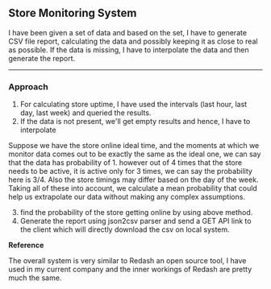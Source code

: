 ## Store Monitoring System

I have been given a set of data and based on the set, I have to generate CSV file report, calculating the data and possibly keeping it as close to real as possible.
If the data is missing, I have to interpolate the data and then generate the report.
___

### Approach

1. For calculating store uptime, I have used the intervals (last hour, last day, last week) and queried the results.
2. If the data is not present, we'll get empty results and hence, I have to interpolate

Suppose we have the store online ideal time, and the moments at which we monitor data comes out to be exactly the same as the ideal one, we can say that the data has probability of 1.
however out of 4 times that the store needs to be active, it is active only for 3 times, we can say the probability here is 3/4. Also the store timings may differ based on the day of the week.
Taking all of these into account, we calculate a mean probability that could help us extrapolate our data without making any complex assumptions.

3. find the probability of the store getting online by using above method.
4. Generate the report using json2csv parser and send a GET API link to the client which will directly download the csv on local system.


**Reference**

The overall system is very similar to Redash an open source tool, I have used in my current company and the inner workings of Redash are pretty much the same.
